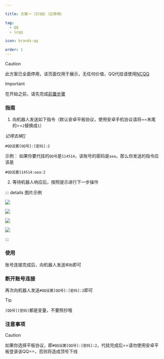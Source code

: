 ```yaml
---

title: 方案一（ICQQ）（已停用）

tag: 
  - QQ
  - icqq

icon: brands:qq

order: 1
---
```


> [!caution]
> 此方案已全面停用，该页面仅用于展示，无任何价值，QQ代挂请使用[NCQQ](way2)

> [!important]
> 在开始之前，请先完成[前置步骤](../first)

### 指南

1. 向机器人发送如下指令（默认安卓平板协议，使用安卓手机协议请将==末尾的==`2`替换成`1`）

*记得去掉[]*
```
#QQ设置[QQ号]:[密码]:2
```

示例：
如果你要代挂的`QQ号`是`114514`，该账号的密码是`aaa`，那么你发送的指令应该是
```
#QQ设置114514:aaa:2
```

2. 等待机器人响应后，按照提示进行下一步操作

::: details 图片示例

![](/assets/image/qq_sjdosahd.png)

![](/assets/image/qq20250524-071408.png)

![](/assets/image/qq20250524-071547.png)

![](/assets/image/e8214397-f7ba-4a0b-8b67-58a927cdb91b.png)

:::

### 使用

账号连接完成后，向机器人发送`帮助`即可

### 断开账号连接

再次向机器人发送`#QQ设置[QQ号]:[密码]:2`即可

> [!tip]
> `[QQ号][密码]`都是变量，不要照抄哦

### 注意事项

> [!caution]
> 如果你选择平板协议，即`#QQ设置[QQ号]:[密码]:2`，代挂完成后==请勿使用安卓平板登录该QQ==，否则将造成顶号下线